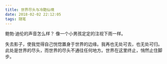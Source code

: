 ```yaml
---
title: 世界尽头与冷酷仙境
date: 2018-02-02 22:12:05
tags: 随笔
---
```


鲍勃·迪伦的声音怎么样？ 像一个小男孩定定的注视下雨一样。

失去影子，使我觉得自己恍惚置身于世界的边缘。我再也无处可去，也无处可归。此处是世界的尽头，而世界的尽头不通往任何地方。世界在这里终止，悄然止住脚步。
